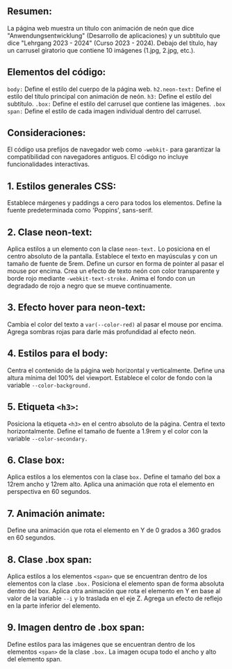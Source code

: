 
## Resumen:

La página web muestra un título con animación de neón que dice "Anwendungsentwicklung" (Desarrollo de aplicaciones) y un subtítulo que dice "Lehrgang 2023 - 2024" (Curso 2023 - 2024). Debajo del título, hay un carrusel giratorio que contiene 10 imágenes (1.jpg, 2.jpg, etc.).



## Elementos del código:

`body:` Define el estilo del cuerpo de la página web.
`h2.neon-text:` Define el estilo del título principal con animación de neón.
`h3:` Define el estilo del subtítulo.
`.box:` Define el estilo del carrusel que contiene las imágenes.
`.box span:` Define el estilo de cada imagen individual dentro del carrusel.

## Consideraciones:

El código usa prefijos de navegador web como `-webkit-` para garantizar la compatibilidad con navegadores antiguos.
El código no incluye funcionalidades interactivas.

## 1. Estilos generales CSS:
Establece márgenes y paddings a cero para todos los elementos.
Define la fuente predeterminada como 'Poppins', sans-serif.

## 2. Clase neon-text:
Aplica estilos a un elemento con la clase `neon-text.`
Lo posiciona en el centro absoluto de la pantalla.
Establece el texto en mayúsculas y con un tamaño de fuente de 5rem.
Define un cursor en forma de pointer al pasar el mouse por encima.
Crea un efecto de texto neón con color transparente y borde rojo mediante `-webkit-text-stroke.`
Anima el fondo con un degradado de rojo a negro que se mueve continuamente.

## 3. Efecto hover para neon-text:
Cambia el color del texto a `var(--color-red)` al pasar el mouse por encima.
Agrega sombras rojas para darle más profundidad al efecto neón.

## 4. Estilos para el body:
Centra el contenido de la página web horizontal y verticalmente.
Define una altura mínima del 100% del viewport.
Establece el color de fondo con la variable `--color-background.`

## 5. Etiqueta `<h3>`:
Posiciona la etiqueta `<h3>` en el centro absoluto de la página.
Centra el texto horizontalmente.
Define el tamaño de fuente a 1.9rem y el color con la variable `--color-secondary.`

## 6. Clase box:
Aplica estilos a los elementos con la clase `box.`
Define el tamaño del box a 12rem ancho y 12rem alto.
Aplica una animación que rota el elemento en perspectiva en 60 segundos.

## 7. Animación animate:
Define una animación que rota el elemento en Y de 0 grados a 360 grados en 60 segundos.

## 8. Clase .box span:
Aplica estilos a los elementos `<span>` que se encuentran dentro de los elementos con la clase `.box.`
Posiciona el elemento span de forma absoluta dentro del box.
Aplica otra animación que rota el elemento en Y en base al valor de la variable `--i` y lo traslada en el eje Z.
Agrega un efecto de reflejo en la parte inferior del elemento.

## 9. Imagen dentro de .box span:
Define estilos para las imágenes que se encuentran dentro de los elementos `<span>` de la clase `.box.`
La imagen ocupa todo el ancho y alto del elemento span.
